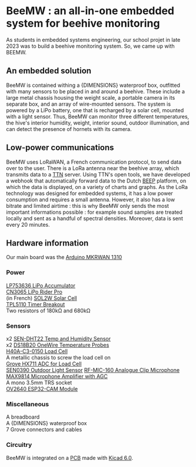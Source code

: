 # BeeMW : an all-in-one embedded system for beehive monitoring

As students in embedded systems engineering, our school projet in late 2023 was to build a beehive monitoring system.  So, we came up with BEEMW.


## An embedded solution

BeeMW is contained withing a {DIMENSIONS} waterproof box, outfitted with many sensors to be placed in and around a beehive. These include a large metal chassis housing the weight scale, a portable camera in its separate box, and an array of wire-mounted sensors. The system is powered by a LiPo battery, one that is recharged by a solar cell, mounted with a light sensor. Thus, BeeMW can monitor three different temperatures, the hive's interior humidity, weight, interior sound, outdoor illumination, and can detect the presence of hornets with its camera.

## Low-power communications

BeeMW uses LoRaWAN, a French communication protocol, to send data over to the user. There is a LoRa antenna near the beehive array, which transmits data to a [TTN](https://www.thethingsnetwork.org/) server. Using TTN's open tools, we have developed a webhook that automatically forward data to the Dutch [BEEP](https://beep.nl/) platform, on which the data is displayed, on a variety of charts and graphs.
As the LoRa technology was designed for embedded systems, it has a low power consumption and requires a small antenna. However, it also has a low bitrate and limited airtime : this is why BeeMW only sends the most important informations possible : for example sound samples are treated locally and sent as a handful of spectral densities. Moreover, data is sent every 20 minutes.

## Hardware information

Our main board was the [Arduino MKRWAN 1310](https://docs.arduino.cc/hardware/mkr-wan-1310/)
### Power
[LP753636 LiPo Accumulator](https://www.tme.eu/en/details/accu-lp753636_cl/rechargeable-batteries/cellevia-batteries/)  
[CN3065 LiPo Rider Pro](https://www.seeedstudio.com/LiPo-Rider-Pro.html)  
(in French) [SOL2W Solar Cell](https://www.gotronic.fr/art-cellule-solaire-sol2w-18995.htm)  
[TPL5110 Timer Breakout](https://www.adafruit.com/product/3435)  
Two resistors of 180kΩ and 680kΩ  
### Sensors
x2 [SEN-DHT22 Temp and Humidity Sensor](https://joy-it.net/en/products/SEN-DHT22)  
x2 [DS18B20 OneWire Temperature Probes](https://www.analog.com/en/products/ds18b20.html)  
[H40A-C3-0150 Load Cell](https://www.bosche.eu/en/scale-components/load-cells/single-point-load-cell/single-point-load-cell-h40a)  
A metallic chassis to screw the load cell on  
[Grove HX711 ADC for Load Cell](https://www.seeedstudio.com/Grove-ADC-for-Load-Cell-HX711-p-4361.html)  
[SEN0390 Outdoor Light Sensor](https://wiki.dfrobot.com/Ambient_Light_Sensor_0_200klx_SKU_SEN0390)
[RF-MIC-160 Analogue Clip Microphone](https://www.conrad.com/en/p/renkforce-rf-mic-160-clip-speech-microphone-transfer-type-details-analogue-incl-clip-2332132.html)  
[MAX9814 Microphone Amplifier with AGC](https://www.adafruit.com/product/1713)  
A mono 3.5mm TRS socket  
[OV2640 ESP32-CAM Module](https://wiki.dfrobot.com/ESP32_CAMERA-QR_Tutorial)  
### Miscellaneous
A breadboard  
A {DIMENSIONS} waterproof box  
7 Grove connectors and cables  
### Circuitry

BeeMW is integrated on a [PCB](./bmw_pcb.cad) made with [Kicad 6.0](https://www.kicad.org/).